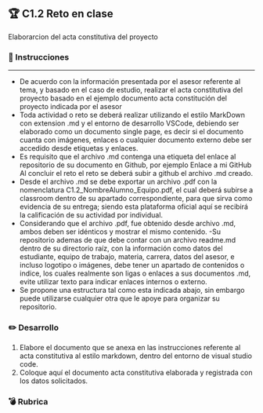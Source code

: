 
## :trophy: C1.2 Reto en clase
Elaborarcion del acta constitutiva del proyecto
### :blue_book: Instrucciones 
---
- De acuerdo con la información presentada por el asesor referente al tema, y basado en el caso de
estudio, realizar el acta constitutiva del proyecto basado en el ejemplo documento acta constitución del
proyecto indicada por el asesor
- Toda actividad o reto se deberá realizar utilizando el estilo MarkDown con extension .md y el entorno
de desarrollo VSCode, debiendo ser elaborado como un documento single page, es decir si el
documento cuanta con imágenes, enlaces o cualquier documento externo debe ser accedido desde
etiquetas y enlaces.
- Es requisito que el archivo .md contenga una etiqueta del enlace al repositorio de su documento en
Github, por ejemplo Enlace a mi GitHub
Al concluir el reto el reto se deberá subir a github el archivo .md creado.
- Desde el archivo .md se debe exportar un archivo .pdf con la nomenclatura
C1.2_NombreAlumno_Equipo.pdf, el cual deberá subirse a classroom dentro de su apartado
correspondiente, para que sirva como evidencia de su entrega; siendo esta plataforma oficial aquí se
recibirá la calificación de su actividad por individual.
- Considerando que el archivo .pdf, fue obtenido desde archivo .md, ambos deben ser idénticos y
mostrar el mismo contenido.
-Su repositorio ademas de que debe contar con un archivo readme.md dentro de su directorio raíz, con
la información como datos del estudiante, equipo de trabajo, materia, carrera, datos del asesor, e
incluso logotipo o imágenes, debe tener un apartado de contenidos o indice, los cuales realmente son
ligas o enlaces a sus documentos .md, evite utilizar texto para indicar enlaces internos o externo.
- Se propone una estructura tal como esta indicada abajo, sin embargo puede utilizarse cualquier otra
que le apoye para organizar su repositorio.

### :pencil2: Desarrollo

1. Elabore el documento que se anexa en las instrucciones referente al acta constitutiva al estilo
markdown, dentro del entorno de visual studio code.
2. Coloque aquí el documento acta constitutiva elaborada y registrada con los datos solicitados.

### :bomb: Rubrica

